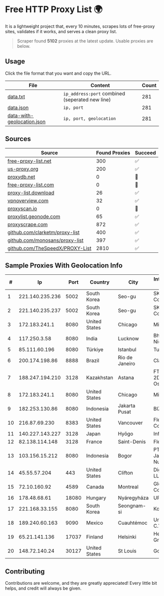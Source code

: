 
# Free HTTP Proxy List 🌍

It is a lightweight project that, every 10 minutes, scrapes lots of free-proxy sites, validates if it works, and serves a clean proxy list.


> Scraper found **5102** proxies at the latest update. Usable proxies are below.

## Usage

Click the file format that you want and copy the URL.


|File|Content|Count|
|----|-------|-----|
|[data.txt](https://raw.githubusercontent.com/themiralay/Proxy-List-World/master/data.txt)|`ip_address:port` combined (seperated new line)|281|
|[data.json](https://raw.githubusercontent.com/themiralay/Proxy-List-World/master/data.json)|`ip, port`|281|
|[data-with-geolocation.json](https://raw.githubusercontent.com/themiralay/Proxy-List-World/master/data-with-geolocation.json)|`ip, port, geolocation`|281|

## Sources

|Source|Found Proxies|Succeed|
|------|-------------|-------|
|[free-proxy-list.net](https://free-proxy-list.net)|300|✅|
|[us-proxy.org](https://www.us-proxy.org)|200|✅|
|[proxydb.net](http://proxydb.net)|0|🚫|
|[free-proxy-list.com](https://free-proxy-list.com/?page=&port=&type%5B%5D=http&type%5B%5D=https&up_time=0&search=Search)|0|🚫|
|[proxy-list.download](https://www.proxy-list.download/HTTP)|26|✅|
|[vpnoverview.com](https://vpnoverview.com/privacy/anonymous-browsing/free-proxy-servers)|32|✅|
|[proxyscan.io](https://www.proxyscan.io)|0|🚫|
|[proxylist.geonode.com](https://proxylist.geonode.com/api/proxy-list?limit=300&page=1&sort_by=lastChecked&sort_type=desc&protocols=http,https)|65|✅|
|[proxyscrape.com](https://api.proxyscrape.com/v2/?request=displayproxies&protocol=http&timeout=10000&country=all&ssl=all&anonymity=all)|872|✅|
|[github.com/clarketm/proxy-list](https://raw.githubusercontent.com/clarketm/proxy-list/master/proxy-list-raw.txt)|400|✅|
|[github.com/monosans/proxy-list](https://raw.githubusercontent.com/monosans/proxy-list/main/proxies/http.txt)|397|✅|
|[github.com/TheSpeedX/PROXY-List](https://raw.githubusercontent.com/TheSpeedX/PROXY-List/master/http.txt)|2810|✅|


## Sample Proxies With Geolocation Info

|#|Ip|Port|Country|City|Internet Service Provider|
|-|--|----|-------|----|-------------------------|
|1|221.140.235.236|5002|South Korea|Seo-gu|SK Broadband Co Ltd|
|2|221.140.235.237|5002|South Korea|Seo-gu|SK Broadband Co Ltd|
|3|172.183.241.1|8080|United States|Chicago|Microsoft|
|4|117.250.3.58|8080|India|Lucknow|Bharat Sanchar Nigam Ltd|
|5|85.111.60.196|8080|Türkiye|Istanbul|TurkTelecom|
|6|200.174.198.86|8888|Brazil|Rio de Janeiro|Claro S.A|
|7|188.247.194.210|3128|Kazakhstan|Astana|FTTB 2DayTeelcom Oskemen|
|8|172.183.241.1|8080|United States|Chicago|Microsoft|
|9|182.253.130.86|8080|Indonesia|Jakarta Pusat|BIZNET|
|10|216.87.69.230|8383|United States|Vancouver|Flexential Colorado Corp.|
|11|140.227.143.227|3128|Japan|Hyōgo|InfoSphere|
|12|82.138.114.148|3128|France|Saint-Denis|Flex Network|
|13|103.156.15.212|8080|Indonesia|Bogor|PT Lintas Jaringan Nusantara|
|14|45.55.57.204|443|United States|Clifton|DigitalOcean, LLC|
|15|72.10.160.92|4589|Canada|Montreal|GloboTech Communications|
|16|178.48.68.61|18080|Hungary|Nyáregyháza|UPC|
|17|221.168.33.155|8080|South Korea|Seongnam-si|Korea Telecom|
|18|189.240.60.163|9090|Mexico|Cuauhtémoc|Uninet S.A. de C.V.|
|19|65.21.141.136|17037|Finland|Helsinki|Hetzner Online GmbH|
|20|148.72.140.24|30127|United States|St Louis|GoDaddy.com|



## Contributing

Contributions are welcome, and they are greatly appreciated! Every
little bit helps, and credit will always be given.

